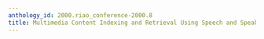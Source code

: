 ```yaml
---
anthology_id: 2000.riao_conference-2000.8
title: Multimedia Content Indexing and Retrieval Using Speech and Speaker Recognition
---
```

